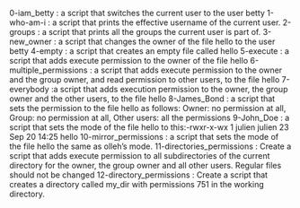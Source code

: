 0-iam_betty : a script that switches the current user to the user betty
1-who-am-i : a script that prints the effective username of the current user.
2-groups : a script that prints all the groups the current user is part of.
3-new_owner : a script that changes the owner of the file hello to the user betty
4-empty : a script that creates an empty file called hello
5-execute : a script that adds execute permission to the owner of the file hello
6-multiple_permissions : a script that adds execute permission to the owner and the group owner, and read permission to other users, to the file hello
7-everybody :a script that adds execution permission to the owner, the group owner and the other users, to the file hello
8-James_Bond : a script that sets the permission to the file hello as follows: Owner: no permission at all, Group: no permission at all, Other users: all the permissions
9-John_Doe : a script that sets the mode of the file hello to this:-rwxr-x-wx 1 julien julien 23 Sep 20 14:25 hello
10-mirror_permissions : a script that sets the mode of the file hello the same as olleh’s mode.
11-directories_permissions : Create a script that adds execute permission to all subdirectories of the current directory for the owner, the group owner and all other users. Regular files should not be changed
12-directory_permissions : Create a script that creates a directory called my_dir with permissions 751 in the working directory.
